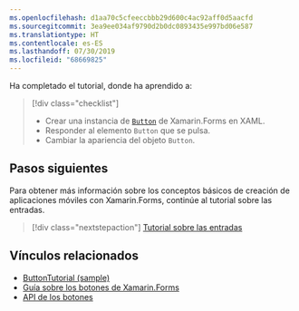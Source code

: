 ```yaml
---
ms.openlocfilehash: d1aa70c5cfeeccbbb29d600c4ac92aff0d5aacfd
ms.sourcegitcommit: 3ea9ee034af9790d2b0dc0893435e997bd06e587
ms.translationtype: HT
ms.contentlocale: es-ES
ms.lasthandoff: 07/30/2019
ms.locfileid: "68669825"
---
```

Ha completado el tutorial, donde ha aprendido a:

> [!div class="checklist"]
> - Crear una instancia de [`Button`](xref:Xamarin.Forms.Button) de Xamarin.Forms en XAML.
> - Responder al elemento `Button` que se pulsa.
> - Cambiar la apariencia del objeto `Button`.

## <a name="next-steps"></a>Pasos siguientes

Para obtener más información sobre los conceptos básicos de creación de aplicaciones móviles con Xamarin.Forms, continúe al tutorial sobre las entradas.

> [!div class="nextstepaction"]
> [Tutorial sobre las entradas](~/get-started/tutorials/entry/index.yml)

## <a name="related-links"></a>Vínculos relacionados

- [ButtonTutorial (sample)](https://docs.microsoft.com/samples/xamarin/xamarin-forms-samples/getstarted-tutorials-buttontutorial/)
- [Guía sobre los botones de Xamarin.Forms](~/xamarin-forms/user-interface/button.md)
- [API de los botones](xref:Xamarin.Forms.Button)
